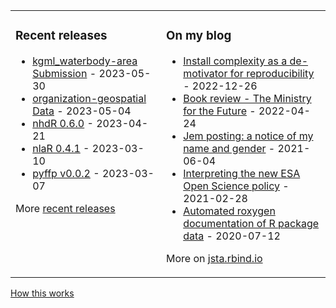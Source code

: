 
<table><tr><td valign="top">

### Recent releases
<!-- recent_releases starts -->
* [kgml_waterbody-area Submission](https://github.com/GLEON/kgml_waterbody-area/releases/tag/v0.0.2) - 2023-05-30
* [organization-geospatial Data](https://github.com/datacarpentry/organization-geospatial/releases/tag/2023.05) - 2023-05-04
* [nhdR 0.6.0](https://github.com/jsta/nhdR/releases/tag/0.6.0) - 2023-04-21
* [nlaR 0.4.1](https://github.com/jsta/nlaR/releases/tag/0.4.1) - 2023-03-10
* [pyffp v0.0.2](https://github.com/jsta/pyffp/releases/tag/v0.0.2) - 2023-03-07
<!-- recent_releases ends -->
More [recent releases](https://github.com/jsta/jsta/blob/main/releases.md)
</td><td valign="top">

### On my blog
<!-- blog starts -->
* [Install complexity as a de-motivator for reproducibility](https://jsta.rbind.io/blog/are-r-project-dependencies-getting-more-numerous-over-time/) - 2022-12-26
* [Book review - The Ministry for the Future](https://jsta.rbind.io/blog/the-ministry-for-the-future/) - 2022-04-24
* [Jem posting: a notice of my name and gender](https://jsta.rbind.io/blog/jem-posting/) - 2021-06-04
* [Interpreting the new ESA Open Science policy](https://jsta.rbind.io/blog/esa-data-policy/) - 2021-02-28
* [Automated roxygen documentation of R package data](https://jsta.rbind.io/blog/automated-roxygen-documentation-of-r-package-data/) - 2020-07-12
<!-- blog ends -->
More on [jsta.rbind.io](https://jsta.rbind.io)
</td></tr></table>

<a href="https://simonwillison.net/2020/Jul/10/self-updating-profile-readme/">How this works</a>
